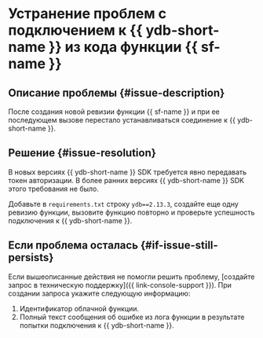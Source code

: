 # Устранение проблем с подключением к {{ ydb-short-name }} из кода функции {{ sf-name }}


## Описание проблемы {#issue-description}

После создания новой ревизии функции {{ sf-name }} и при ее последующем вызове перестало устанавливаться соединение к {{ ydb-short-name }}.

## Решение {#issue-resolution}

В новых версиях {{ ydb-short-name }} SDK требуется явно передавать токен авторизации. В более ранних версиях {{ ydb-short-name }} SDK этого требования не было.

Добавьте в `requirements.txt` строку `ydb==2.13.3`, создайте еще одну ревизию функции, вызовите функцию повторно и проверьте успешность подключения к {{ ydb-short-name }}.

## Если проблема осталась {#if-issue-still-persists}

Если вышеописанные действия не помогли решить проблему, [создайте запрос в техническую поддержку]({{ link-console-support }}). При создании запроса укажите следующую информацию:

1. Идентификатор облачной функции.
1. Полный текст сообщения об ошибке из лога функции в результате попытки подключения к {{ ydb-short-name }}.
